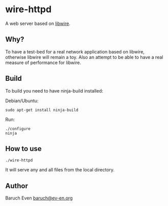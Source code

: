 wire-httpd
==========

A web server based on [libwire][libwire].

Why?
----

To have a test-bed for a real network application based on libwire, otherwise
libwire will remain a toy. Also an attempt to be able to have a real measure of
performance for libwire.

Build
-----

To build you need to have ninja-build installed:

Debian/Ubuntu:

    sudo apt-get install ninja-build

Run:

    ./configure
    ninja

How to use
----------

    ./wire-httpd

It will serve any and all files from the local directory.

Author
------

Baruch Even <baruch@ev-en.org>

  [libwire]: https://github.com/baruch/libwire
